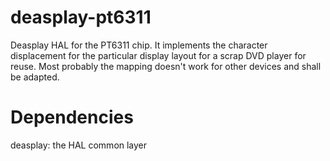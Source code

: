 # deasplay-pt6311
Deasplay HAL for the PT6311 chip.
It implements the character displacement for the particular display layout for a scrap DVD player for reuse.
Most probably the mapping doesn't work for other devices and shall be adapted.

# Dependencies

deasplay: the HAL common layer
